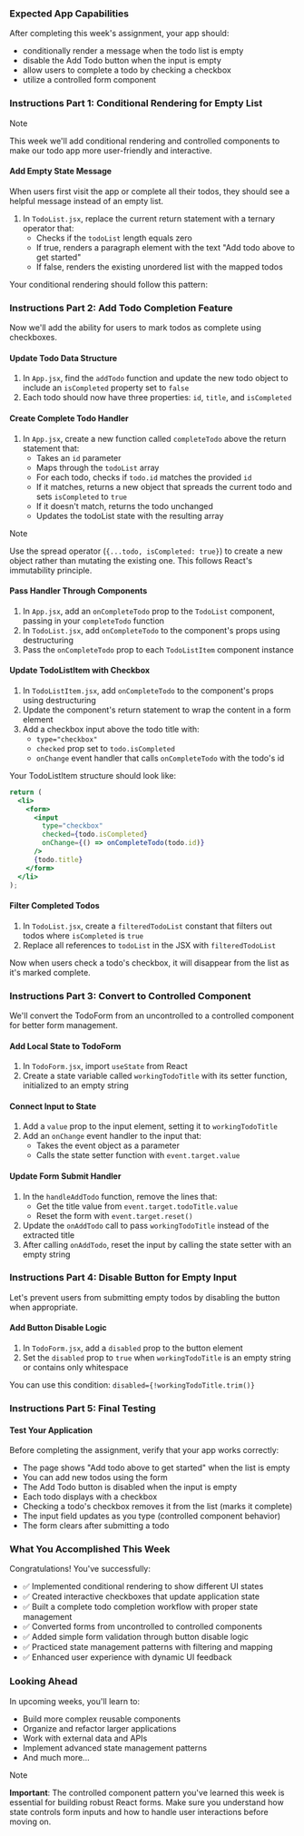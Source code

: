 <!-- h1, h2 already used by CTD Learns -->
### Expected App Capabilities

After completing this week's assignment, your app should:

- conditionally render a message when the todo list is empty
- disable the Add Todo button when the input is empty
- allow users to complete a todo by checking a checkbox
- utilize a controlled form component

### Instructions Part 1: Conditional Rendering for Empty List

> [!note]
> This week we'll add conditional rendering and controlled components to make our todo app more user-friendly and interactive.

#### Add Empty State Message

When users first visit the app or complete all their todos, they should see a helpful message instead of an empty list.

1. In `TodoList.jsx`, replace the current return statement with a ternary operator that:
   - Checks if the `todoList` length equals zero
   - If true, renders a paragraph element with the text "Add todo above to get started"
   - If false, renders the existing unordered list with the mapped todos

Your conditional rendering should follow this pattern:

### Instructions Part 2: Add Todo Completion Feature

Now we'll add the ability for users to mark todos as complete using checkboxes.

#### Update Todo Data Structure

1. In `App.jsx`, find the `addTodo` function and update the new todo object to include an `isCompleted` property set to `false`
2. Each todo should now have three properties: `id`, `title`, and `isCompleted`

#### Create Complete Todo Handler

1. In `App.jsx`, create a new function called `completeTodo` above the return statement that:
   - Takes an `id` parameter
   - Maps through the `todoList` array
   - For each todo, checks if `todo.id` matches the provided `id`
   - If it matches, returns a new object that spreads the current todo and sets `isCompleted` to `true`
   - If it doesn't match, returns the todo unchanged
   - Updates the todoList state with the resulting array

> [!note]
> Use the spread operator (`{...todo, isCompleted: true}`) to create a new object rather than mutating the existing one. This follows React's immutability principle.

#### Pass Handler Through Components

1. In `App.jsx`, add an `onCompleteTodo` prop to the `TodoList` component, passing in your `completeTodo` function
2. In `TodoList.jsx`, add `onCompleteTodo` to the component's props using destructuring
3. Pass the `onCompleteTodo` prop to each `TodoListItem` component instance

#### Update TodoListItem with Checkbox

1. In `TodoListItem.jsx`, add `onCompleteTodo` to the component's props using destructuring
2. Update the component's return statement to wrap the content in a form element
3. Add a checkbox input above the todo title with:
   - `type="checkbox"`
   - `checked` prop set to `todo.isCompleted`
   - `onChange` event handler that calls `onCompleteTodo` with the todo's id

Your TodoListItem structure should look like:

```jsx
return (
  <li>
    <form>
      <input
        type="checkbox"
        checked={todo.isCompleted}
        onChange={() => onCompleteTodo(todo.id)}
      />
      {todo.title}
    </form>
  </li>
);
```

#### Filter Completed Todos

1. In `TodoList.jsx`, create a `filteredTodoList` constant that filters out todos where `isCompleted` is `true`
2. Replace all references to `todoList` in the JSX with `filteredTodoList`

Now when users check a todo's checkbox, it will disappear from the list as it's marked complete.

### Instructions Part 3: Convert to Controlled Component

We'll convert the TodoForm from an uncontrolled to a controlled component for better form management.

#### Add Local State to TodoForm

1. In `TodoForm.jsx`, import `useState` from React
2. Create a state variable called `workingTodoTitle` with its setter function, initialized to an empty string

#### Connect Input to State

1. Add a `value` prop to the input element, setting it to `workingTodoTitle`
2. Add an `onChange` event handler to the input that:
   - Takes the event object as a parameter
   - Calls the state setter function with `event.target.value`

#### Update Form Submit Handler

1. In the `handleAddTodo` function, remove the lines that:
   - Get the title value from `event.target.todoTitle.value`
   - Reset the form with `event.target.reset()`
2. Update the `onAddTodo` call to pass `workingTodoTitle` instead of the extracted title
3. After calling `onAddTodo`, reset the input by calling the state setter with an empty string

### Instructions Part 4: Disable Button for Empty Input

Let's prevent users from submitting empty todos by disabling the button when appropriate.

#### Add Button Disable Logic

1. In `TodoForm.jsx`, add a `disabled` prop to the button element
2. Set the `disabled` prop to `true` when `workingTodoTitle` is an empty string or contains only whitespace

You can use this condition: `disabled={!workingTodoTitle.trim()}`

### Instructions Part 5: Final Testing

#### Test Your Application

Before completing the assignment, verify that your app works correctly:

- The page shows "Add todo above to get started" when the list is empty
- You can add new todos using the form
- The Add Todo button is disabled when the input is empty
- Each todo displays with a checkbox
- Checking a todo's checkbox removes it from the list (marks it complete)
- The input field updates as you type (controlled component behavior)
- The form clears after submitting a todo

### What You Accomplished This Week

Congratulations! You've successfully:

- ✅ Implemented conditional rendering to show different UI states
- ✅ Created interactive checkboxes that update application state
- ✅ Built a complete todo completion workflow with proper state management
- ✅ Converted forms from uncontrolled to controlled components
- ✅ Added simple form validation through button disable logic
- ✅ Practiced state management patterns with filtering and mapping
- ✅ Enhanced user experience with dynamic UI feedback

### Looking Ahead

In upcoming weeks, you'll learn to:

- Build more complex reusable components
- Organize and refactor larger applications
- Work with external data and APIs
- Implement advanced state management patterns
- And much more...

> [!note]
> **Important**: The controlled component pattern you've learned this week is essential for building robust React forms. Make sure you understand how state controls form inputs and how to handle user interactions before moving on.
